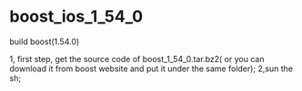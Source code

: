 boost_ios_1_54_0
================

build boost(1.54.0)

1, first step, get the source code of boost_1_54_0.tar.bz2( or you can download it from boost website and put it under the same folder);
2,sun the sh;
